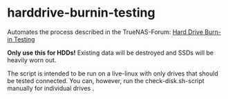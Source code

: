 # harddrive-burnin-testing
Automates the process described in the TrueNAS-Forum: [Hard Drive Burn-in Testing](https://www.truenas.com/community/resources/hard-drive-burn-in-testing.92/)

**Only use this for HDDs!**
Existing data will be destroyed and SSDs will be heavily worn out.

The script is intended to be run on a live-linux with only drives that should be tested connected.
You can, however, run  the check-disk.sh-script manually for individual drives .
